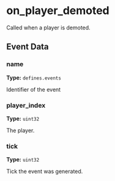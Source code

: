 # on_player_demoted

Called when a player is demoted.

## Event Data

### name

**Type:** `defines.events`

Identifier of the event

### player_index

**Type:** `uint32`

The player.

### tick

**Type:** `uint32`

Tick the event was generated.

